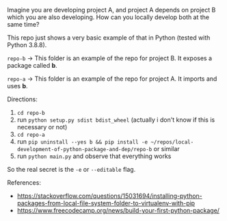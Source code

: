 Imagine you are developing project A, and project A depends on project B which you are also developing.  How can you locally develop both at the same time?

This repo just shows a very basic example of that in Python (tested with Python 3.8.8).

`repo-b` -> This folder is an example of the repo for project B.  It exposes a package called **b**.

`repo-a` -> This folder is an example of the repo for project A.  It imports and uses **b**.

Directions:

1. `cd repo-b`
2. run `python setup.py sdist bdist_wheel` (actually i don't know if this is necessary or not)
3. `cd repo-a`
4. run `pip uninstall --yes b && pip install -e ~/repos/local-development-of-python-package-and-dep/repo-b` or similar
5. run `python main.py` and observe that everything works

So the real secret is the `-e` or `--editable` flag.

References:
* https://stackoverflow.com/questions/15031694/installing-python-packages-from-local-file-system-folder-to-virtualenv-with-pip
* https://www.freecodecamp.org/news/build-your-first-python-package/

